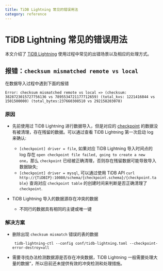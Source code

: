 ```yaml
---
title: TiDB Lightning 常见的错误用法
category: reference
---
```


# TiDB Lightning 常见的错误用法

本文介绍了 [TiDB Lightning](/dev/reference/tools/tidb-lightning/overview.md) 使用过程中常见的出错场景以及相应的处理方式。

## 报错：`checksum mismatched remote vs local`

在数据导入过程中遇到下面的报错

```log
Error: checksum mismatched remote vs local => (checksum: 3828723015727756136 vs 7895534721177712659) (total_kvs: 1221416844 vs 1501500000) (total_bytes:237660308510 vs 292158203078)
```

### 原因

* 先前使用过 TiDB Lightning 进行数据导入，但是对应的 [checkpoint](/dev/reference/tools/tidb-lightning/checkpoints.md) 的数据没有被清理，存在残留的数据。可以通过查看 TiDB Lightning 第一次启动 log 来确认:
    * `[checkpoint] driver = file`, 如果对应 TiDB Lightning 导入时间点的 log 存在 `open checkpoint file failed, going to create a new one`，那么 `checkpoint` 已经被正确清理，否则存在残留数据可能导致导入数据缺失;
    * `[checkpoint] driver = mysql`, 可以通过使用 TiDB API `curl http://{TiDBIP}:10080/schema/{checkpoint.schema}/{checkpoint.table}` 查询对应 `checkpoint table` 的创建时间来判断是否正确清理了 `checkpoint`.

* TiDB Lightning 导入的数据源存在冲突的数据
    * 不同行的数据具有相同的主键或唯一键

### 解决方案

* 删除出现 `checksum mismatch` 错误的表的数据

  ```
   tidb-lightning-ctl --config conf/tidb-lightning.toml --checkpoint-error-destroy=all
  ```

* 需要寻找办法检测数据源是否存在冲突数据，TiDB Lightning 一般需要处理大量的数据”，所以目前还未提供有效的冲突检测和处理措施。